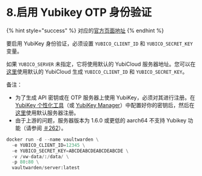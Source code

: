 # 8.启用 Yubikey OTP 身份验证

{% hint style="success" %}
对应的[官方页面地址](https://github.com/dani-garcia/vaultwarden/wiki/Enabling-Yubikey-OTP-authentication)
{% endhint %}

要启用 YubiKey 身份验证，必须设置 `YUBICO_CLIENT_ID` 和 `YUBICO_SECRET_KEY` 变量。

如果 `YUBICO_SERVER` 未指定，它将使用默认的 YubiCloud 服务器地址。您可以在[这里](https://upgrade.yubico.com/getapikey/)使用默认的 YubiCloud 生成 `YUBICO_CLIENT_ID` 和 `YUBICO_SECRET_KEY`。

备注：

* 为了生成 API 密钥或在 OTP 服务器上使用 YubiKey，必须对其进行注册。在 [YubiKey 个性化工具](https://www.yubico.com/products/services-software/personalization-tools/use/)（或 [YubiKey Manager](https://www.yubico.com/support/download/yubikey-manager/)）中配置好你的密钥后，然后在[这里](https://upload.yubico.com)使用默认服务器注册。
* 由于上游的问题，服务器版本为 1.6.0 或更低的 aarch64 不支持 Yubikey 功能（请参阅 [＃262](https://github.com/dani-garcia/bitwarden\_rs/issues/262)）。

```python
docker run -d --name vaultwarden \
  -e YUBICO_CLIENT_ID=12345 \
  -e YUBICO_SECRET_KEY=ABCDEABCDEABCDEABCDE \
  -v /vw-data/:/data/ \
  -p 80:80 \
  vaultwarden/server:latest
```
